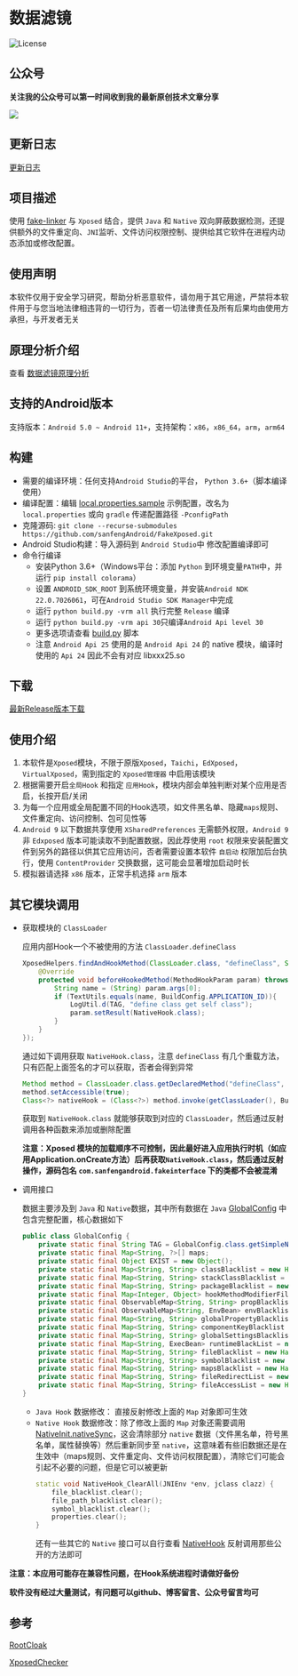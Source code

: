 # 数据滤镜
![License](https://img.shields.io/badge/License-Apache2-blue)

## 公众号
**关注我的公众号可以第一时间收到我的最新原创技术文章分享**

![](https://cdn.jsdelivr.net/gh/sanfengAndroid/sanfengAndroid.github.io@main/images/wechat_channel.png)
    
## 更新日志
[更新日志](docs/cn/app_changes.md)

## 项目描述
使用 [fake-linker](https://github.com/sanfengAndroid/fake-linker) 与 `Xposed` 结合，提供 `Java` 和 `Native` 双向屏蔽数据检测，还提供额外的文件重定向、`JNI`监听、文件访问权限控制、提供给其它软件在进程内动态添加或修改配置。

## 使用声明
本软件仅用于安全学习研究，帮助分析恶意软件，请勿用于其它用途，严禁将本软件用于与您当地法律相违背的一切行为，否者一切法律责任及所有后果均由使用方承担，与开发者无关

## 原理分析介绍
查看 [数据滤镜原理分析](https://sanfengandroid.github.io/2021/02/20/fakexposed-principle-analyze/)

## 支持的Android版本
支持版本：`Android 5.0 ~ Android 11+`，支持架构：`x86`，`x86_64`，`arm`，`arm64`

## 构建
- 需要的编译环境：任何支持`Android Studio`的平台， `Python 3.6+`（脚本编译使用）
- 编译配置：编辑 [local.properties.sample](local.properties.sample) 示例配置，改名为 `local.properties` 或向 `gradle` 传递配置路径 `-PconfigPath`
- 克隆源码: `git clone --recurse-submodules https://github.com/sanfengAndroid/FakeXposed.git`
- Android Studio构建：导入源码到 `Android Studio`中 修改配置编译即可
- 命令行编译
  - 安装Python 3.6+（Windows平台：添加 `Python` 到环境变量`PATH`中，并运行 `pip install colorama`）
  - 设置 `ANDROID_SDK_ROOT` 到系统环境变量，并安装`Android NDK 22.0.7026061`，可在`Android Studio SDK Manager`中完成
  - 运行 `python build.py -vrm all` 执行完整 `Release` 编译
  - 运行 `python build.py -vrm api 30`只编译`Android Api level 30`
  - 更多选项请查看 [build.py](build.py) 脚本
  - 注意 `Android Api 25` 使用的是 `Android Api 24` 的 native 模块，编译时使用的 `Api 24` 因此不会有对应 libxxx25.so

## 下载
[最新Release版本下载](https://github.com/sanfengAndroid/FakeXposed/releases/latest)

## 使用介绍
1. 本软件是`Xposed`模块，不限于原版`Xposed`，`Taichi`，`EdXposed`，`VirtualXposed`，需到指定的 `Xposed管理器` 中启用该模块
2. 根据需要开启`全局Hook` 和指定 `应用Hook`，模块内部会单独判断对某个应用是否启，长按开启/关闭 
3. 为每一个应用或全局配置不同的Hook选项，如文件黑名单、隐藏`maps`规则、文件重定向、访问控制、包可见性等
4. `Android 9` 以下数据共享使用 `XSharedPreferences` 无需额外权限，`Android 9` 非 `Edxposed` 版本可能读取不到配置数据，因此荐使用 `root` 权限来安装配置文件到另外的路径以供其它应用访问，否者需要设置本软件 `自启动` 权限加后台执行，使用 `ContentProvider` 交换数据，这可能会显著增加启动时长
5. 模拟器请选择 `x86` 版本，正常手机选择 `arm` 版本
## 其它模块调用
- 获取模块的 `ClassLoader`

    应用内部Hook一个不被使用的方法 `ClassLoader.defineClass`
    ```Java
    XposedHelpers.findAndHookMethod(ClassLoader.class, "defineClass", String.class, byte[].class, int.class, int.class, new XC_MethodHook() {
        @Override
        protected void beforeHookedMethod(MethodHookParam param) throws Throwable {
            String name = (String) param.args[0];
            if (TextUtils.equals(name, BuildConfig.APPLICATION_ID)){
                LogUtil.d(TAG, "define class get self class");
                param.setResult(NativeHook.class);
            }
        }
    });
    ```
    通过如下调用获取 `NativeHook.class`，注意 `defineClass` 有几个重载方法，只有匹配上面签名的才可以获取，否者会得到异常
    ```Java
    Method method = ClassLoader.class.getDeclaredMethod("defineClass", String.class, byte[].class, int.class, int.class);
    method.setAccessible(true);
    Class<?> nativeHook = (Class<?>) method.invoke(getClassLoader(), BuildConfig.APPLICATION_ID, null, 0, 0);
    ```
    获取到 `NativeHook.class` 就能够获取到对应的 `ClassLoader`，然后通过反射调用各种函数来添加或删除配置

    **注意：Xposed 模块的加载顺序不可控制，因此最好进入应用执行时机（如应用Application.onCreate方法）后再获取`NativeHook.class`，然后通过反射操作，源码包名 `com.sanfengandroid.fakeinterface` 下的类都不会被混淆**
- 调用接口

    数据主要涉及到 `Java` 和 `Native`数据，其中所有数据在 `Java` [GlobalConfig](app/src/main/java/com/sanfengandroid/fakeinterface/GlobalConfig.java) 中包含完整配置，核心数据如下
    ```Java
    public class GlobalConfig {
        private static final String TAG = GlobalConfig.class.getSimpleName();
        private static final Map<String, ?>[] maps;
        private static final Object EXIST = new Object();
        private static final Map<String, String> classBlacklist = new HashMap<>();
        private static final Map<String, String> stackClassBlacklist = new HashMap<>();
        private static final Map<String, String> packageBlacklist = new HashMap<>();
        private static final Map<Integer, Object> hookMethodModifierFilter = new HashMap<>();
        private static final ObservableMap<String, String> propBlacklist = new ObservableMap<>();
        private static final ObservableMap<String, EnvBean> envBlacklist = new ObservableMap<>();
        private static final Map<String, String> globalPropertyBlacklist = new HashMap<>();
        private static final Map<String, String> componentKeyBlacklist = new HashMap<>();
        private static final Map<String, String> globalSettingsBlacklist = new HashMap<>();
        private static final Map<String, ExecBean> runtimeBlackList = new HashMap<>();
        private static final Map<String, String> fileBlacklist = new HashMap<>();
        private static final Map<String, String> symbolBlacklist = new HashMap<>();
        private static final Map<String, String> mapsBlacklist = new HashMap<>();
        private static final Map<String, String> fileRedirectList = new HashMap<>();
        private static final Map<String, String> fileAccessList = new HashMap<>();
    }
    ```
    - `Java Hook` 数据修改： 直接反射修改上面的 `Map` 对象即可生效
    - `Native Hook` 数据修改：除了修改上面的 `Map` 对象还需要调用 [NativeInit.nativeSync](app/src/main/java/com/sanfengandroid/fakeinterface/NativeInit.java#nativeSync)，这会清除部分 `native` 数据（文件黑名单，符号黑名单，属性替换等）然后重新同步至 `native`，这意味着有些旧数据还是在生效中（maps规则、文件重定向、文件访问权限配置），清除它们可能会引起不必要的问题，但是它可以被更新
        ```cpp
        static void NativeHook_ClearAll(JNIEnv *env, jclass clazz) {
            file_blacklist.clear();
            file_path_blacklist.clear();
            symbol_blacklist.clear();
            properties.clear();
        }
        ```
        还有一些其它的 `Native` 接口可以自行查看 [NativeHook](app/src/main/java/com/sanfengandroid/fakeinterface/NativeHook.java) 反射调用那些公开的方法即可

**注意：本应用可能存在兼容性问题，在Hook系统进程时请做好备份**

**软件没有经过大量测试，有问题可以github、博客留言、公众号留言均可**
## 参考
[RootCloak](https://github.com/devadvance/rootcloak)

[XposedChecker](https://github.com/w568w/XposedChecker)